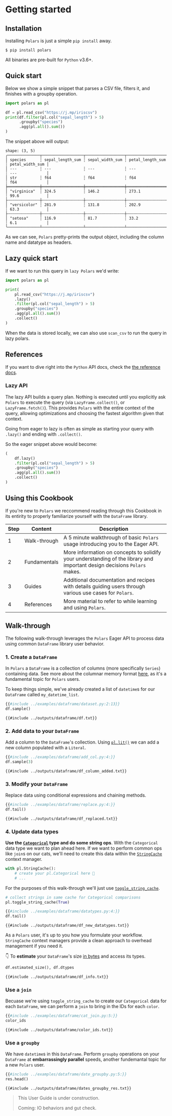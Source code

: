 # Getting started

## Installation

Installing `Polars` is just a simple `pip install` away.

```shell
$ pip install polars
```

All binaries are pre-built for `Python` v3.6+.

## Quick start

Below we show a simple snippet that parses a CSV file, filters it, and finishes with a
groupby operation.

```python
import polars as pl

df = pl.read_csv("https://j.mp/iriscsv")
print(df.filter(pl.col("sepal_length") > 5)
      .groupby("species")
      .agg(pl.all().sum())
)
```

The snippet above will output:

```text
shape: (3, 5)
╭──────────────┬──────────────────┬─────────────────┬──────────────────┬─────────────────╮
│ species      ┆ sepal_length_sum ┆ sepal_width_sum ┆ petal_length_sum ┆ petal_width_sum │
│ ---          ┆ ---              ┆ ---             ┆ ---              ┆ ---             │
│ str          ┆ f64              ┆ f64             ┆ f64              ┆ f64             │
╞══════════════╪══════════════════╪═════════════════╪══════════════════╪═════════════════╡
│ "virginica"  ┆ 324.5            ┆ 146.2           ┆ 273.1            ┆ 99.6            │
├╌╌╌╌╌╌╌╌╌╌╌╌╌╌┼╌╌╌╌╌╌╌╌╌╌╌╌╌╌╌╌╌╌┼╌╌╌╌╌╌╌╌╌╌╌╌╌╌╌╌╌┼╌╌╌╌╌╌╌╌╌╌╌╌╌╌╌╌╌╌┼╌╌╌╌╌╌╌╌╌╌╌╌╌╌╌╌╌┤
│ "versicolor" ┆ 281.9            ┆ 131.8           ┆ 202.9            ┆ 63.3            │
├╌╌╌╌╌╌╌╌╌╌╌╌╌╌┼╌╌╌╌╌╌╌╌╌╌╌╌╌╌╌╌╌╌┼╌╌╌╌╌╌╌╌╌╌╌╌╌╌╌╌╌┼╌╌╌╌╌╌╌╌╌╌╌╌╌╌╌╌╌╌┼╌╌╌╌╌╌╌╌╌╌╌╌╌╌╌╌╌┤
│ "setosa"     ┆ 116.9            ┆ 81.7            ┆ 33.2             ┆ 6.1             │
╰──────────────┴──────────────────┴─────────────────┴──────────────────┴─────────────────╯
```

As we can see, `Polars` pretty-prints the output object, including the column name and
datatype as headers.

## Lazy quick start

If we want to run this query in `lazy Polars` we'd write:

```python
import polars as pl

print(
    pl.read_csv("https://j.mp/iriscsv")
    .lazy()
    .filter(pl.col("sepal_length") > 5)
    .groupby("species")
    .agg(pl.all().sum())
    .collect()
)
```

When the data is stored locally, we can also use `scan_csv` to run the query in lazy polars.

## References

If you want to dive right into the `Python` API docs, check the [the reference docs](POLARS_PY_REF_GUIDE).

### Lazy API

The lazy API builds a query plan. Nothing is executed until you explicitly ask `Polars`
to execute the query (via `LazyFrame.collect()`, or `LazyFrame.fetch()`). This provides
`Polars` with the entire context of the query, allowing optimizations and choosing the
fastest algorithm given that context.

Going from eager to lazy is often as simple as starting your query with `.lazy()` and ending with `.collect()`.

So the eager snippet above would become:

```python
(
    df.lazy()
    .filter(pl.col("sepal_length") > 5)
    .groupby("species")
    .agg(pl.all().sum())
    .collect()
)
```

## Using this Cookbook

If you're new to `Polars` we reccommend reading through this Cookbook in its entirity to properly familiarize yourself with the `DataFrame` library.

| Step | Content     | Description |
| ---- | ----------- | ----------- |
| 1 | Walk-through   | A 5 minute walkthrough of basic `Polars` usage introducing you to the Eager API. |
| 2 | Fundamentals   | More information on concepts to solidify your understanding of the library and important design decisions `Polars` makes. |
| 3 | Guides         | Additional documentation and recipes with details guiding users through various use cases for `Polars`. |
| 4 | References     | More material to refer to while learning and using `Polars`. |

## Walk-through

The following walk-through leverages the `Polars` Eager API to process data using common `DataFrame` library user behavior.

### 1. Create a `DataFrame`

In `Polars` a `DataFrame` is a collection of columns (more specifically `Series`) containing data. See more about the columnar memory format [here](https://arrow.apache.org/docs/format/Columnar.html), as it's a fundamental topic for `Polars` users.

To keep things simple, we've already created a list of `datetime`s for our `DataFrame` called `my_datetime_list`.

```python
{{#include ../examples/dataframe/dataset.py:2:13}}
df.sample()
```

```text
{{#include ../outputs/dataframe/df.txt}}
```

### 2. Add data to your `DataFrame`

Add a column to the `DataFrame`'s collection. Using [`pl.lit()`](POLARS_PY_REF_GUIDE/api/polars.lit.html?#polars.lit) we can add a new column populated with a `Literal`.

```python
{{#include ../examples/dataframe/add_col.py:4:}}
df.sample(3)
```

```text
{{#include ../outputs/dataframe/df_column_added.txt}}
```

### 3. Modify your `DataFrame`

Replace data using conditional expressions and chaining methods.

```python
{{#include ../examples/dataframe/replace.py:4:}}
df.tail()
```

```text
{{#include ../outputs/dataframe/df_replaced.txt}}
```

### 4. Update data types

**Use the [`Categorical`](POLARS_PY_REF_GUIDE/api/polars.datatypes.Categorical.html?#polars.datatypes.Categorical) type and do some string ops**. With the `Categorical` data type we want to plan ahead here. If we want to perform common ops like `join`s on our cats, we'll need to create this data within the [`StringCache`](POLARS_PY_REF_GUIDE/api/polars.StringCache.html#polars.StringCache) context manager.

```python
with pl.StringCache():
    # create your pl.Categorical here 👋
    # ...
```

For the purposes of this walk-through we'll just use [`toggle_string_cache`](POLARS_PY_REF_GUIDE/api/polars.toggle_string_cache.html#polars.toggle_string_cache).

```python
# collect strings in same cache for Categorical comparisons
pl.toggle_string_cache(True)

{{#include ../examples/dataframe/datatypes.py:4:}}
df.tail()
```

```text
{{#include ../outputs/dataframe/df_new_datatypes.txt}}
```

As a `Polars` user, it's up to you how you formulate your workflow. `StringCache` context managers provide a clean approach to overhead management if you need it.

👇 To **estimate** your `DataFrame`'s size [in bytes](POLARS_PY_REF_GUIDE/api/polars.DataFrame.estimated_size.html?#polars.DataFrame.estimated_size) and access its types.

```python
df.estimated_size(), df.dtypes
```

```text
{{#include ../outputs/dataframe/df_info.txt}}
```

### Use a `join`

Becuase we're using `toggle_string_cache` to create our `Categorical` data for each `DataFrame`, we can perform a `join` to bring in the IDs for each `color`.

```python
{{#include ../examples/dataframe/cat_join.py:5:}}
color_ids
```

```text
{{#include ../outputs/dataframe/color_ids.txt}}
```

### Use a `groupby`

We have `datetime`s in this `DataFrame`. Perform `groupby` operations on your `DataFrame` at **embarrassingly parallel** speeds, another fundemantal topic for a new `Polars` user.

```python
{{#include ../examples/dataframe/date_groupby.py:5:}}
res.head()
```

```text
{{#include ../outputs/dataframe/dates_groupby_res.txt}}
```

> This User Guide is under construction.
>
> Coming: IO behaviors and gut check.
